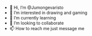 - 👋 Hi, I’m @Jumongevaristo
- 👀 I’m interested in drawing and gaming
- 🌱 I’m currently learning 
- 💞️ I’m looking to collaborate
- 📫 How to reach me just message me

<!---
Jumong99/Jumong99 is a ✨ special ✨ repository because its `README.md` (this file) appears on your GitHub profile.
You can click the Preview link to take a look at your changes.
--->
